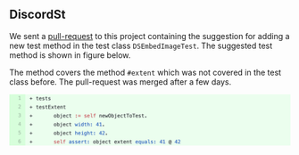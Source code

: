 ## DiscordSt

We sent a [pull-request](https://github.com/JurajKubelka/DiscordSt/pull/75) to this project containing the suggestion  for adding a new test method in the test class `DSEmbedImageTest`.
The suggested test method is shown in figure below.

The method covers the method `#extent` which was not covered in the test class before.
The pull-request was merged after a few days.

![A new assertion in test method suggestion sent in a pull-request to the project DiscordSt](figures/pr-discordst.png)

